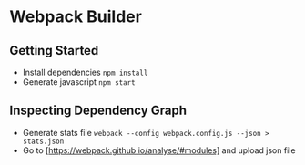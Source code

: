 # Webpack Builder

## Getting Started
- Install dependencies `npm install`
- Generate javascript `npm start`

## Inspecting Dependency Graph
- Generate stats file `webpack --config webpack.config.js --json > stats.json`
- Go to [https://webpack.github.io/analyse/#modules] and upload json file

